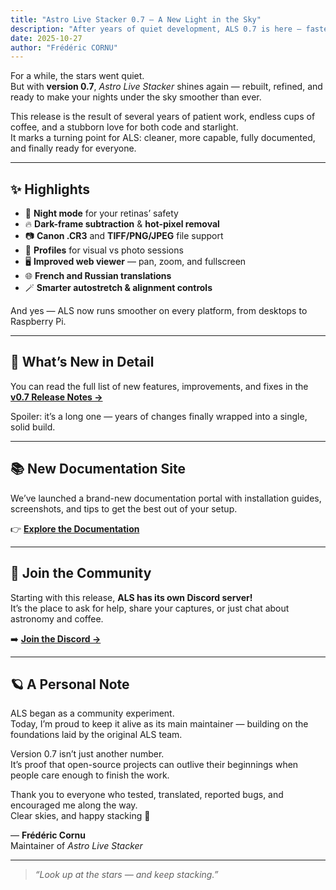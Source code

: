 ```yaml
---
title: "Astro Live Stacker 0.7 — A New Light in the Sky"
description: "After years of quiet development, ALS 0.7 is here — faster, smarter, and ready for a new generation of astrophotographers."
date: 2025-10-27
author: "Frédéric CORNU"
---
```



For a while, the stars went quiet.  
But with **version 0.7**, *Astro Live Stacker* shines again — rebuilt, refined, and ready to make your nights under the sky smoother than ever.

This release is the result of several years of patient work, endless cups of coffee, and a stubborn love for both code and starlight.  
It marks a turning point for ALS: cleaner, more capable, fully documented, and finally ready for everyone.

---

## ✨ Highlights

- 🌙 **Night mode** for your retinas’ safety  
- 🔥 **Dark-frame subtraction** & **hot-pixel removal**  
- 📷 **Canon .CR3** and **TIFF/PNG/JPEG** file support  
- 🧭 **Profiles** for visual vs photo sessions  
- 🖥️ **Improved web viewer** — pan, zoom, and fullscreen  
- 🌐 **French and Russian translations**  
- 🪄 **Smarter autostretch & alignment controls**

And yes — ALS now runs smoother on every platform, from desktops to Raspberry Pi.

---

## 🧰 What’s New in Detail

You can read the full list of new features, improvements, and fixes in the  
[**v0.7 Release Notes →**](https://als-app.org/docs/v0.7/releasenotes/#0.7)

Spoiler: it’s a long one — years of changes finally wrapped into a single, solid build.

---

## 📚 New Documentation Site

We’ve launched a brand-new documentation portal with installation guides, screenshots, and tips to get the best out of your setup.

👉 [**Explore the Documentation**](https://als-app.org/docs/v0.7/)

---

## 💬 Join the Community

Starting with this release, **ALS has its own Discord server!**  
It’s the place to ask for help, share your captures, or just chat about astronomy and coffee.

➡️ [**Join the Discord →**](https://als-app.org/discord)

---

## 🪐 A Personal Note

ALS began as a community experiment.  
Today, I’m proud to keep it alive as its main maintainer — building on the foundations laid by the original ALS team.

Version 0.7 isn’t just another number.  
It’s proof that open-source projects can outlive their beginnings when people care enough to finish the work.

Thank you to everyone who tested, translated, reported bugs, and encouraged me along the way.  
Clear skies, and happy stacking 🌌

— **Frédéric Cornu**  
Maintainer of *Astro Live Stacker*

---

> *“Look up at the stars — and keep stacking.”*
